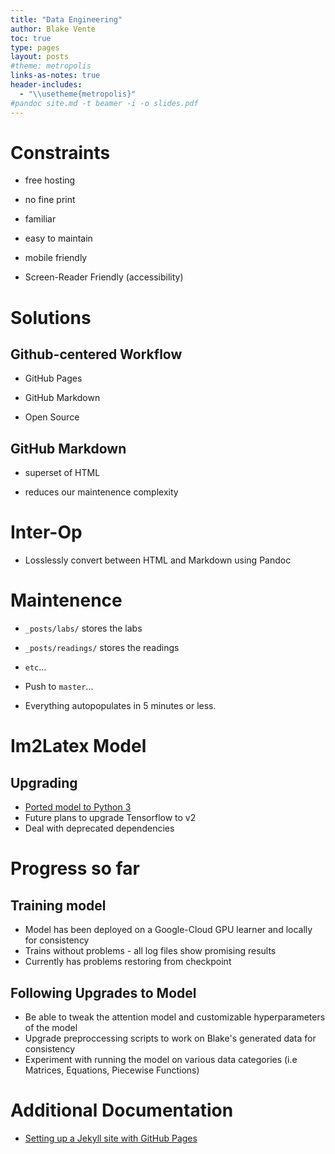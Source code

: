 ```yaml
---
title: "Data Engineering"
author: Blake Vente
toc: true
type: pages
layout: posts
#theme: metropolis
links-as-notes: true
header-includes:
  - "\\usetheme{metropolis}"
#pandoc site.md -t beamer -i -o slides.pdf  
---
```


# Constraints

* free hosting

* no fine print

* familiar

* easy to maintain

* mobile friendly

* Screen-Reader Friendly (accessibility)

# Solutions

## Github-centered Workflow

* GitHub Pages

* GitHub Markdown

* Open Source

## GitHub Markdown

* superset of HTML

* reduces our maintenence complexity

# Inter-Op

* Losslessly convert between HTML and Markdown
  using Pandoc

# Maintenence

* `_posts/labs/` stores the labs

* `_posts/readings/` stores the readings

* `etc`...

* Push to `master`...

* Everything autopopulates in 5 minutes or less.

# Im2Latex Model

## Upgrading

* [Ported model to Python 3](https://github.com/untrix/im2latex)
* Future plans to upgrade Tensorflow to v2
* Deal with deprecated dependencies 

# Progress so far 

## Training model

* Model has been deployed on a Google-Cloud GPU learner and locally for consistency
* Trains without problems - all log files show promising results
* Currently has problems restoring from checkpoint

## Following Upgrades to Model

* Be able to tweak the attention model and customizable hyperparameters of the model
* Upgrade preproccessing scripts to work on Blake's generated data for consistency
* Experiment with running the  model on various data categories (i.e Matrices, Equations, Piecewise Functions)


# Additional Documentation

 - [Setting up a Jekyll site with GitHub Pages](https://jekyllrb.com/docs/github-pages/)
